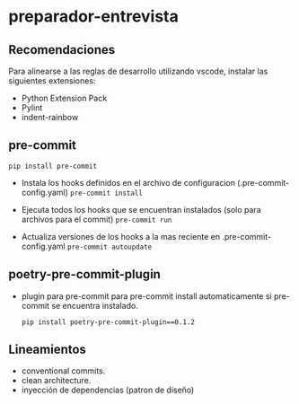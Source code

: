 # preparador-entrevista

## Recomendaciones

Para alinearse a las reglas de desarrollo utilizando vscode, instalar las siguientes extensiones:

* Python Extension Pack
* Pylint
* indent-rainbow

## pre-commit

```pip install pre-commit```

- Instala los hooks definidos en el archivo de configuracion (.pre-commit-config.yaml)
  ```pre-commit install```

- Ejecuta todos los hooks que se encuentran instalados (solo para archivos para el commit)
  ```pre-commit run```

- Actualiza versiones de los hooks a la mas reciente en .pre-commit-config.yaml
  ```pre-commit autoupdate```

## poetry-pre-commit-plugin

- plugin para pre-commit para pre-commit install automaticamente si pre-commit se encuentra instalado.

  ```pip install poetry-pre-commit-plugin==0.1.2```

## Lineamientos

* conventional commits.
* clean architecture.
* inyección de dependencias (patron de diseño)
